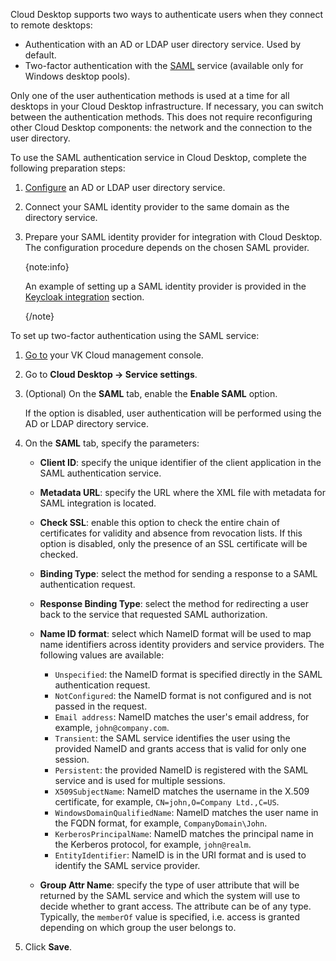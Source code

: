 Cloud Desktop supports two ways to authenticate users when they connect to remote desktops:

- Authentication with an AD or LDAP user directory service. Used by default.
- Two-factor authentication with the [SAML](https://en.wikipedia.org/wiki/Security_Assertion_Markup_Language) service (available only for Windows desktop pools).

Only one of the user authentication methods is used at a time for all desktops in your Cloud Desktop infrastructure. If necessary, you can switch between the authentication methods. This does not require reconfiguring other Cloud Desktop components: the network and the connection to the user directory.

To use the SAML authentication service in Cloud Desktop, complete the following preparation steps:

1. [Configure](../setup-ldap) an AD or LDAP user directory service.
1. Connect your SAML identity provider to the same domain as the directory service.
1. Prepare your SAML identity provider for integration with Cloud Desktop. The configuration procedure depends on the chosen SAML provider.

    {note:info}

    An example of setting up a SAML identity provider is provided in the [Keycloak integration](../../../how-to-guides/keycloak) section.

    {/note}

To set up two-factor authentication using the SAML service:

1. [Go to](https://msk.cloud.vk.com/app/en) your VK Cloud management console.
1. Go to **Cloud Desktop → Service settings**.
1. (Optional) On the **SAML** tab, enable the **Enable SAML** option.

    If the option is disabled, user authentication will be performed using the AD or LDAP directory service.

1. On the **SAML** tab, specify the parameters:

    - **Client ID**: specify the unique identifier of the client application in the SAML authentication service.
    - **Metadata URL**: specify the URL where the XML file with metadata for SAML integration is located.
    - **Check SSL**: enable this option to check the entire chain of certificates for validity and absence from revocation lists. If this option is disabled, only the presence of an SSL certificate will be checked.
    - **Binding Type**: select the method for sending a response to a SAML authentication request.
    - **Response Binding Type**: select the method for redirecting a user back to the service that requested SAML authorization.
    - **Name ID format**: select which NameID format will be used to map name identifiers across identity providers and service providers. The following values ​​are available:

        - `Unspecified`: the NameID format is specified directly in the SAML authentication request.
        - `NotConfigured`: the NameID format is not configured and is not passed in the request.
        - `Email address`: NameID matches the user's email address, for example, `john@company.com`.
        - `Transient`: the SAML service identifies the user using the provided NameID and grants access that is valid for only one session.
        - `Persistent`: the provided NameID is registered with the SAML service and is used for multiple sessions.
        - `X509SubjectName`: NameID matches the username in the X.509 certificate, for example, `CN=john,O=Company Ltd.,C=US`.
        - `WindowsDomainQualifiedName`: NameID matches the user name in the FQDN format, for example, `CompanyDomain\John`.
        - `KerberosPrincipalName`: NameID matches the principal name in the Kerberos protocol, for example, `john@realm`.
        - `EntityIdentifier`: NameID is in the URI format and is used to identify the SAML service provider.

    - **Group Attr Name**: specify the type of user attribute that will be returned by the SAML service and which the system will use to decide whether to grant access. The attribute can be of any type. Typically, the `memberOf` value is specified, i.e. access is granted depending on which group the user belongs to.

1. Click **Save**.
